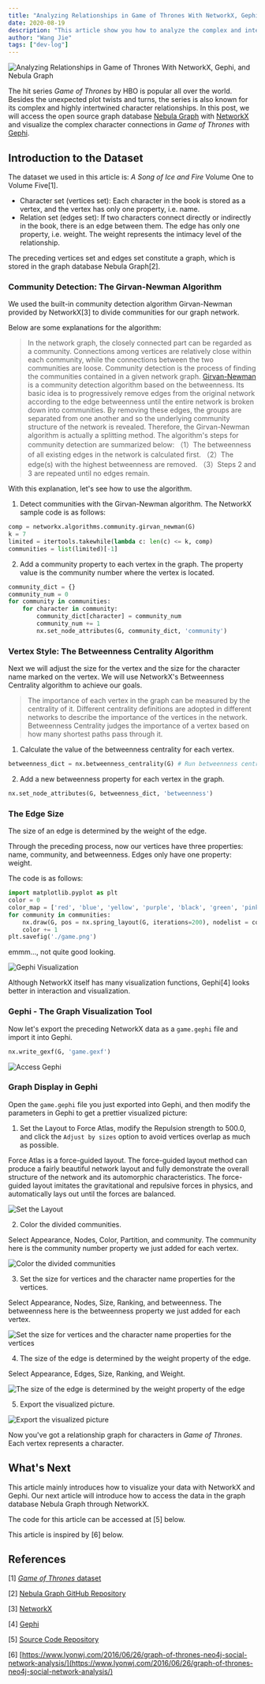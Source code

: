 ```yaml
---
title: "Analyzing Relationships in Game of Thrones With NetworkX, Gephi, and Nebula Graph (Part One)"
date: 2020-08-19
description: "This article show you how to analyze the complex and intertwined character relationships in Game of Thrones with NetworkX, Gephi, and Nebula Graph."
author: "Wang Jie"
tags: ["dev-log"]
---
```


![Analyzing Relationships in Game of Thrones With NetworkX, Gephi, and Nebula Graph](https://user-images.githubusercontent.com/57335825/90602643-f2114a80-e1ae-11ea-9fea-0516b8bf71e1.png)

The hit series _Game of Thrones_ by HBO is popular all over the world. Besides the unexpected plot twists and turns, the series is also known for its complex and highly intertwined character relationships. In this post, we will access the open source graph database [Nebula Graph](https://github.com/vesoft-inc/nebula) with [NetworkX](https://networkx.github.io/) and visualize the complex character connections in _Game of Thrones_ with [Gephi](https://gephi.org/).

## Introduction to the Dataset

The dataset we used in this article is: _A Song of Ice and Fire_ Volume One to Volume Five[1].

- Character set (vertices set): Each character in the book is stored as a vertex, and the vertex has only one property, i.e. name.
- Relation set (edges set): If two characters connect directly or indirectly in the book, there is an edge between them. The edge has only one property, i.e. weight. The weight represents the intimacy level of the relationship.

The preceding vertices set and edges set constitute a graph, which is stored in the graph database Nebula Graph[2].

### Community Detection: The Girvan-Newman Algorithm

We used the built-in community detection algorithm Girvan-Newman provided by NetworkX[3] to divide communities for our graph network.

Below are some explanations for the algorithm:

> In the network graph, the closely connected part can be regarded as a community. Connections among vertices are relatively close within each community, while the connections between the two communities are loose. Community detection is the process of finding the communities contained in a given network graph.
> [Girvan-Newman](https://en.wikipedia.org/wiki/Girvan%E2%80%93Newman_algorithm) is a community detection algorithm based on the betweenness. Its basic idea is to progressively remove edges from the original network according to the edge betweenness until the entire network is broken down into communities. By removing these edges, the groups are separated from one another and so the underlying community structure of the network is revealed. Therefore, the Girvan-Newman algorithm is actually a splitting method.
> The algorithm's steps for community detection are summarized below:
> （1）The betweenness of all existing edges in the network is calculated first.
> （2）The edge(s) with the highest betweenness are removed.
> （3）Steps 2 and 3 are repeated until no edges remain.

With this explanation, let's see how to use the algorithm.

1. Detect communities with the Girvan-Newman algorithm. The NetworkX sample code is as follows:

```python
comp = networkx.algorithms.community.girvan_newman(G)
k = 7
limited = itertools.takewhile(lambda c: len(c) <= k, comp)
communities = list(limited)[-1]
```

2. Add a community property to each vertex in the graph. The property value is the community number where the vertex is located.

```python
community_dict = {}
community_num = 0
for community in communities:
    for character in community:
        community_dict[character] = community_num
        community_num += 1
        nx.set_node_attributes(G, community_dict, 'community')
```

### Vertex Style: The Betweenness Centrality Algorithm

Next we will adjust the size for the vertex and the size for the character name marked on the vertex. We will use NetworkX's Betweenness Centrality algorithm to achieve our goals.

> The importance of each vertex in the graph can be measured by the centrality of it. Different centrality definitions are adopted in different networks to describe the importance of the vertices in the network. Betweenness Centrality judges the importance of a vertex based on how many shortest paths pass through it.

1. Calculate the value of the betweenness centrality for each vertex.

```python
betweenness_dict = nx.betweenness_centrality(G) # Run betweenness centrality
```

2. Add a new betweenness property for each vertex in the graph.

```python
nx.set_node_attributes(G, betweenness_dict, 'betweenness')
```

### The Edge Size

The size of an edge is determined by the weight of the edge.

Through the preceding process, now our vertices have three properties: name, community, and betweenness. Edges only have one property: weight.

The code is as follows:

```python
import matplotlib.pyplot as plt
color = 0
color_map = ['red', 'blue', 'yellow', 'purple', 'black', 'green', 'pink']
for community in communities:
    nx.draw(G, pos = nx.spring_layout(G, iterations=200), nodelist = community, node_size = 100, node_color = color_map[color])
    color += 1
plt.savefig('./game.png')
```

emmm..., not quite good looking.

![Gephi Visualization](https://user-images.githubusercontent.com/57335825/90603223-d0fd2980-e1af-11ea-8b71-f80049b8e1e3.png)

Although NetworkX itself has many visualization functions, Gephi[4] looks better in interaction and visualization.

### Gephi - The Graph Visualization Tool 

Now let's export the preceding NetworkX data as a `game.gephi` file and import it into Gephi.

```python
nx.write_gexf(G, 'game.gexf')
```

![Access Gephi](https://user-images.githubusercontent.com/57335825/90603357-0ace3000-e1b0-11ea-8842-19756a8fcff3.png)

### Graph Display in Gephi

Open the `game.gephi` file you just exported into Gephi, and then modify the parameters in Gephi to get a prettier visualized picture:

1. Set the Layout to Force Atlas, modify the Repulsion strength to 500.0, and click the `Adjust by sizes` option to avoid vertices overlap as much as possible.

Force Atlas is a force-guided layout. The force-guided layout method can produce a fairly beautiful network layout and fully demonstrate the overall structure of the network and its automorphic characteristics. The force-guided layout imitates the gravitational and repulsive forces in physics, and automatically lays out until the forces are balanced.

![Set the Layout](https://user-images.githubusercontent.com/57335825/90603579-5a146080-e1b0-11ea-93bf-ad65e81cde46.png)

2. Color the divided communities.

Select Appearance, Nodes, Color, Partition, and community. The community here is the community number property we just added for each vertex.

![Color the divided communities](https://user-images.githubusercontent.com/57335825/90603677-7b754c80-e1b0-11ea-8ad6-8028e10d6c8e.png)

3. Set the size for vertices and the character name properties for the vertices.

Select Appearance, Nodes, Size, Ranking, and betweenness. The betweenness here is the betweenness property we just added for each vertex.

![Set the size for vertices and the character name properties for the vertices](https://user-images.githubusercontent.com/57335825/90603727-9051e000-e1b0-11ea-924d-a0ba8ac799fe.png)

4. The size of the edge is determined by the weight property of the edge.

Select Appearance, Edges, Size, Ranking, and Weight.

![The size of the edge is determined by the weight property of the edge](https://user-images.githubusercontent.com/57335825/90603783-a8296400-e1b0-11ea-952a-e687f37b2b62.png)

5. Export the visualized picture.

![Export the visualized picture](https://user-images.githubusercontent.com/57335825/90603823-bbd4ca80-e1b0-11ea-8c3e-b1c225844f01.png)

Now you've got a relationship graph for characters in _Game of Thrones_. Each vertex represents a character.

## What's Next

This article mainly introduces how to visualize your data with NetworkX and Gephi. Our next article will introduce how to access the data in the graph database Nebula Graph through NetworkX.

The code for this article can be accessed at [5] below.

This article is inspired by [6] below.

## References

[1] [_Game of Thrones_ dataset](https://www.kaggle.com/mmmarchetti/game-of-thrones-dataset)

[2] [Nebula Graph GitHub Repository](https://github.com/vesoft-inc/nebula)

[3] [NetworkX](https://networkx.github.io/)

[4] [Gephi](https://gephi.org/)

[5] [Source Code Repository](https://github.com/jievince/nx2gephi)

[6] [https://www.lyonwj.com/2016/06/26/graph-of-thrones-neo4j-social-network-analysis/](https://www.lyonwj.com/2016/06/26/graph-of-thrones-neo4j-social-network-analysis/)